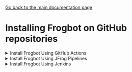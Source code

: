 [Go back to the main documentation page](https://github.com/jfrog/frogbot)

# Installing Frogbot on GitHub repositories

   <details>
      <summary>Install Frogbot Using GitHub Actions</summary>

   - Make sure you have the connection details of your JFrog environment.

   - Go to your **Frogbot Management Repository** settings page and save the JFrog connection details as repository secrets with the following names - **JF_URL**, **JF_USER**, and **JF_PASSWORD**

   > **_NOTE:_** You can also use **JF_XRAY_URL** and **JF_ARTIFACTORY_URL** instead of **JF_URL**, and **JF_ACCESS_TOKEN**
   > instead of **JF_USER** and **JF_PASSWORD**

   ![](../images/github-repository-secrets.png)

   - Check the Allow GitHub Actions to create and approve pull requests check box.

   ![](../images/github-pr-permissions.png)

   - Create a new [GitHub environment](https://docs.github.com/en/actions/deployment/targeting-different-environments/using-environments-for-deployment#creating-an-environment)
   called **frogbot** and add people or public teams as reviewers. The chosen reviewers can trigger Frogbot scans on pull requests.

   ![](../images/github-environment.png)

   - Use our [GitHub Actions templates](templates/github-actions/README.md#frogbot-gitHub-actions-templates) to add Frogbot workflows to your project.

   - Push the workflow files to the **.github/workflows** directory in the root of your **Frogbot Management Repository**.
   </details>

   <details>
      <summary>Install Frogbot Using JFrog Pipelines</summary>

   | Important: Using Frogbot with JFrog Pipelines isn't recommended for open source projects. Read more about it in the [Security note for pull requests scanning](../README.md#-security-note-for-pull-requests-scanning) section. |
   | -------------------------------------------------------------------------------------------------------------------------------------------------------------------------------------------------------------------- |

   - Make sure you have the connection details of your JFrog environment.

   - Save the JFrog connection details as a [JFrog Platform Access Token Integration](https://www.jfrog.com/confluence/display/JFROG/JFrog+Platform+Access+Token+Integration)
   named **jfrogPlatform**.

   - Save your GitHub access token in a [GitHub Integration](https://www.jfrog.com/confluence/display/JFROG/GitHub+Enterprise+Integration) named
   **gitIntegration**.

   - Create a **pipelines.yml** file using one of the available [templates](templates/jfrog-pipelines) and push the file to your Frogbot Management Git repository under a directory named `.jfrog-pipelines`.

   - In the **pipelines.yml**, make sure to set values for all the mandatory variables.

   - In the **pipelines.yml**, if you're using a Windows agent, modify the code inside the onExecute sections as described in the template comments.

   **Important**
    - Make sure all the build tools used to build the project are installed on the build agent.

   </details>

   <details>
     <summary>Install Frogbot Using Jenkins</summary>

   | Important: Using Frogbot with JFrog Pipelines isn't recommended for open source projects. Read more about it in the [Security note for pull requests scanning](../README.md#-security-note-for-pull-requests-scanning) section. |
   | -------------------------------------------------------------------------------------------------------------------------------------------------------------------------------------------------------------------- |

   - Make sure you have the connection details of your JFrog environment.

   - Save the JFrog connection details as Credentials in Jenkins with the following Credential IDs: **JF_URL**,
   **JF_USER** and **JF_PASSWORD** (You can also use **JF_XRAY_URL** and **JF_ARTIFACTORY_URL** instead of **JF_URL**
   and **JF_ACCESS_TOKEN** instead of **JF_USER** and **JF_PASSWORD**).

   - Save your GitHub access token as a Credential in Jenkins with the `FROGBOT_GIT_TOKEN` Credential ID.

- Create a Jenkinsfile with the below template content under the root of your **Frogbot Management Repository**.
   <details>
          <summary>Template</summary>
        
  ```groovy
  // Run the job once an hour 
  CRON_SETTINGS = '''* */1 * * *'''
  pipeline {
      agent any
      triggers {
          cron(CRON_SETTINGS)
      }
      environment {   
          // [Mandatory]
          // JFrog platform URL (This functionality requires version 3.29.0 or above of Xray)
          JF_URL = credentials("JF_URL")
  
          // [Mandatory if JF_USER and JF_PASSWORD are not provided]
          // JFrog access token with 'read' permissions for Xray
          JF_ACCESS_TOKEN= credentials("JF_ACCESS_TOKEN")
  
          // [Mandatory if JF_ACCESS_TOKEN is not provided]
          // JFrog user and password with 'read' permissions for Xray
          // JF_USER = credentials("JF_USER")
          // JF_PASSWORD = credentials("JF_PASSWORD")
  
          // [Mandatory]
          // GitHub enterprise server access token with the following permissions:
          // Read and Write access to code, pull requests, security events, and workflows
          JF_GIT_TOKEN = credentials("FROGBOT_GIT_TOKEN")
          JF_GIT_PROVIDER = "github"
  
          // [Mandatory]
          // GitHub enterprise server organization namespace
          JF_GIT_OWNER = ""
  
          // [Mandatory]
          // API endpoint to GitHub enterprise server
          JF_GIT_API_ENDPOINT = ""
        
          // [Optional]
          // If the machine that runs Frogbot has no access to the internet, set the name of a remote repository 
          // in Artifactory, which proxies https://releases.jfrog.io
          // The 'frogbot' executable and other tools it needs will be downloaded through this repository.
          // JF_RELEASES_REPO= ""


  

          //////////////////////////////////////////////////////////////////////////
          //   If your project uses a 'frogbot-config.yml' file, you can define   //
          //   the following variables inside the file, instead of here.          //
          //////////////////////////////////////////////////////////////////////////

          // [Mandatory if the two conditions below are met]
          // 1. The project uses yarn 2, NuGet or .NET to download its dependencies
          // 2. The `installCommand` variable isn't set in your frogbot-config.yml file.
          //
          // The command that installs the project dependencies (e.g "nuget restore")
          JF_INSTALL_DEPS_CMD = ""

          // [Optional, default: "."]
          // Relative path to the root of the project in the Git repository
          // JF_WORKING_DIR= path/to/project/dir
      
          // [Optional]
          // Xray Watches. Learn more about them here: https://www.jfrog.com/confluence/display/JFROG/Configuring+Xray+Watches
          // JF_WATCHES= <watch-1>,<watch-2>...<watch-n>
      
          // [Optional]
          // JFrog project. Learn more about it here: https://www.jfrog.com/confluence/display/JFROG/Projects
          // JF_PROJECT= <project-key>
      
          // [Optional, default: "FALSE"]
          // Displays all existing vulnerabilities, including the ones that were added by the pull request.
          // JF_INCLUDE_ALL_VULNERABILITIES= "TRUE"
      
          // [Optional, default: "TRUE"]
          // Fails the Frogbot task if any security issue is found.
          // JF_FAIL= "FALSE"
  
          // [Optional, default: "TRUE"]
          // Relative path to a Pip requirements.txt file. If not set, the python project's dependencies are determined and scanned using the project setup.py file.
          // JF_REQUIREMENTS_FILE= ""
  
          // [Optional, Default: "TRUE"]
          // Use Gradle wrapper.
          // JF_USE_WRAPPER= "FALSE"

          // [Optional]
          // Frogbot will download the project dependencies if they're not cached locally. To download the
          // dependencies from a virtual repository in Artifactory, set the name of of the repository. There's no
          // need to set this value, if it is set in the frogbot-config.yml file.
          // JF_DEPS_REPO= ""
  
          // [Optional]
          // Template for the branch name generated by Frogbot when creating pull requests with fixes.
          // The template must include ${BRANCH_NAME_HASH}, to ensure that the generated branch name is unique.
          // The template can optionally include the ${IMPACTED_PACKAGE} and ${FIX_VERSION} variables.
          // JF_BRANCH_NAME_TEMPLATE= "frogbot-${IMPACTED_PACKAGE}-${BRANCH_NAME_HASH}"
  
          // [Optional]
          // Template for the commit message generated by Frogbot when creating pull requests with fixes
          // The template can optionally include the ${IMPACTED_PACKAGE} and ${FIX_VERSION} variables.
          // JF_COMMIT_MESSAGE_TEMPLATE= "Upgrade ${IMPACTED_PACKAGE} to ${FIX_VERSION}"
  
          // [Optional]
          // Template for the pull request title generated by Frogbot when creating pull requests with fixes.
          // The template can optionally include the ${IMPACTED_PACKAGE} and ${FIX_VERSION} variables.
          // JF_PULL_REQUEST_TITLE_TEMPLATE= "[🐸 Frogbot] Upgrade ${IMPACTED_PACKAGE} to to ${FIX_VERSION}"

          // [Optional, Default: "FALSE"]
          // If TRUE, Frogbot creates a single pull request with all the fixes.
          // If FALSE, Frogbot creates a separate pull request for each fix.
          // JF_GIT_AGGREGATE_FIXES= "FALSE"
  
          // [Optional, Default: "FALSE"]
          // Handle vulnerabilities with fix versions only
          // JF_FIXABLE_ONLY= "TRUE"
  
          // [Optional]
          // Set the minimum severity for vulnerabilities that should be fixed and commented on in pull requests
          // The following values are accepted: Low, Medium, High or Critical
          // JF_MIN_SEVERITY= ""
      }
      stages {
               stage('Download Frogbot') {
                   steps {
                      // For Linux / MacOS runner:
                      sh """ curl -fLg "https://releases.jfrog.io/artifactory/frogbot/v2/[RELEASE]/getFrogbot.sh" | sh"""
                      // For Linux / MacOS air gapped environments:
                      // sh """ curl -fLg "${env.JF_URL}/artifactory/${env.JF_RELEASES_REPO}/artifactory/frogbot/v2/[RELEASE]/getFrogbot.sh" | sh"""
                      // For Windows runner:
                      // powershell """iwr https://releases.jfrog.io/artifactory/frogbot/v2/[RELEASE]/frogbot-windows-amd64/frogbot.exe -OutFile .\frogbot.exe"""
                      // For Windows air gapped environments:
                      // powershell """iwr ${env.JF_URL}/artifactory/${env.JF_RELEASES_REPO}/artifactory/frogbot/v2/[RELEASE]/frogbot-windows-amd64/frogbot.exe -OutFile .\frogbot.exe"""
                   }
               }
               stage('Scan Pull Requests') {
                   steps {
                       sh "./frogbot scan-pull-requests"
                       // For Windows runner:
                       // powershell """.\frogbot.exe scan-pull-requests"""
                   }
               }
               stage('Scan and Fix Repos') {
                    steps {
                        sh "./frogbot scan-and-fix-repos"
                        // For Windows runner:
                        // powershell """.\frogbot.exe scan-and-fix-repos"""
                    }    
               }    
           }
      }
  ``` 

- In the Jenkinsfile, set the values of all the mandatory variables.

- In the Jenkinsfile, modify the code inside the `Download Frogbot`, `Scan Pull Requests` and `Scan and Fix Repos` according to the Jenkins agent operating system.

- Create a job in Jenkins pointing to the Jenkinsfile in your **Frogbot Management Repository**.

**Important**
- Make sure that either **JF_USER** and **JF_PASSWORD** or **JF_ACCESS_TOKEN** are set in the Jenkinsfile, but not both. 
- Make sure all the build tools used to build the project are installed on the Jenkins agent.

</details>
</details>

